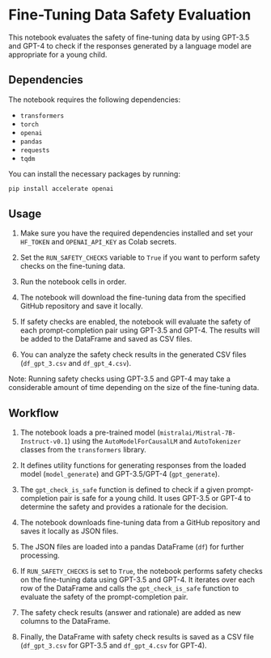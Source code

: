 # Fine-Tuning Data Safety Evaluation

This notebook evaluates the safety of fine-tuning data by using GPT-3.5 and GPT-4 to check if the responses generated by a language model are appropriate for a young child.

## Dependencies

The notebook requires the following dependencies:

- `transformers`
- `torch`
- `openai`
- `pandas`
- `requests`
- `tqdm`

You can install the necessary packages by running:

```bash
pip install accelerate openai
```

## Usage

1. Make sure you have the required dependencies installed and set your `HF_TOKEN` and `OPENAI_API_KEY` as Colab secrets.

2. Set the `RUN_SAFETY_CHECKS` variable to `True` if you want to perform safety checks on the fine-tuning data.

3. Run the notebook cells in order.

4. The notebook will download the fine-tuning data from the specified GitHub repository and save it locally.

5. If safety checks are enabled, the notebook will evaluate the safety of each prompt-completion pair using GPT-3.5 and GPT-4. The results will be added to the DataFrame and saved as CSV files.

6. You can analyze the safety check results in the generated CSV files (`df_gpt_3.csv` and `df_gpt_4.csv`).

Note: Running safety checks using GPT-3.5 and GPT-4 may take a considerable amount of time depending on the size of the fine-tuning data.

## Workflow

1. The notebook loads a pre-trained model (`mistralai/Mistral-7B-Instruct-v0.1`) using the `AutoModelForCausalLM` and `AutoTokenizer` classes from the `transformers` library.

2. It defines utility functions for generating responses from the loaded model (`model_generate`) and GPT-3.5/GPT-4 (`gpt_generate`).

3. The `gpt_check_is_safe` function is defined to check if a given prompt-completion pair is safe for a young child. It uses GPT-3.5 or GPT-4 to determine the safety and provides a rationale for the decision.

4. The notebook downloads fine-tuning data from a GitHub repository and saves it locally as JSON files.

5. The JSON files are loaded into a pandas DataFrame (`df`) for further processing.

6. If `RUN_SAFETY_CHECKS` is set to `True`, the notebook performs safety checks on the fine-tuning data using GPT-3.5 and GPT-4. It iterates over each row of the DataFrame and calls the `gpt_check_is_safe` function to evaluate the safety of the prompt-completion pair.

7. The safety check results (answer and rationale) are added as new columns to the DataFrame.

8. Finally, the DataFrame with safety check results is saved as a CSV file (`df_gpt_3.csv` for GPT-3.5 and `df_gpt_4.csv` for GPT-4).
